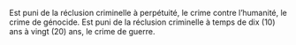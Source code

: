 Est puni de la réclusion criminelle à perpétuité, le crime contre l’humanité, le crime de génocide.
Est puni de la réclusion criminelle à temps de dix (10) ans à vingt (20) ans, le crime de guerre.